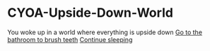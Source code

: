 # CYOA-Upside-Down-World
You woke up in a world where everything is upside down
[Go to the bathroom to brush teeth](situations/bedroom.html)
[Continue sleeping](bedcollapse.html)